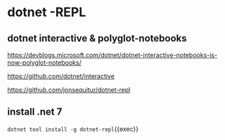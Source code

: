 # dotnet -REPL  

## dotnet interactive & polyglot-notebooks

https://devblogs.microsoft.com/dotnet/dotnet-interactive-notebooks-is-now-polyglot-notebooks/

https://github.com/dotnet/interactive

https://github.com/jonsequitur/dotnet-repl

## install .net 7

`dotnet tool install -g dotnet-repl`{{exec}}